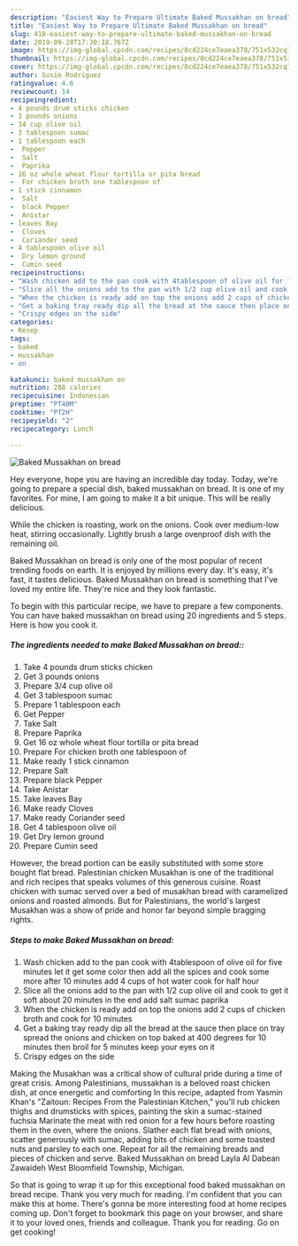 ```yaml
---
description: "Easiest Way to Prepare Ultimate Baked Mussakhan on bread"
title: "Easiest Way to Prepare Ultimate Baked Mussakhan on bread"
slug: 418-easiest-way-to-prepare-ultimate-baked-mussakhan-on-bread
date: 2019-09-28T17:30:18.767Z
image: https://img-global.cpcdn.com/recipes/0cd224ce7eaea378/751x532cq70/baked-mussakhan-on-bread-recipe-main-photo.jpg
thumbnail: https://img-global.cpcdn.com/recipes/0cd224ce7eaea378/751x532cq70/baked-mussakhan-on-bread-recipe-main-photo.jpg
cover: https://img-global.cpcdn.com/recipes/0cd224ce7eaea378/751x532cq70/baked-mussakhan-on-bread-recipe-main-photo.jpg
author: Susie Rodriguez
ratingvalue: 4.6
reviewcount: 14
recipeingredient:
- 4 pounds drum sticks chicken
- 3 pounds onions
- 34 cup olive oil
- 3 tablespoon sumac
- 1 tablespoon each
-  Pepper
-  Salt
-  Paprika
- 16 oz whole wheat flour tortilla or pita bread
-  For chicken broth one tablespoon of
- 1 stick cinnamon
-  Salt
-  black Pepper
-  Anistar
- leaves Bay
-  Cloves
-  Coriander seed
- 4 tablespoon olive oil
-  Dry lemon ground
-  Cumin seed
recipeinstructions:
- "Wash chicken add to the pan cook with 4tablespoon of olive oil for five minutes let it get some color then add all the spices and cook some more after 10 minutes add 4 cups of hot water cook for half hour"
- "Slice all the onions add to the pan with 1/2 cup olive oil and cook to get it soft about 20 minutes in the end add salt sumac paprika"
- "When the chicken is ready add on top the onions add 2 cups of chicken broth and cook for 10 minutes"
- "Get a baking tray ready dip all the bread at the sauce then place on tray spread the onions and chicken on top baked at 400 degrees for 10 minutes then broil for 5 minutes keep your eyes on it"
- "Crispy edges on the side"
categories:
- Resep
tags:
- baked
- mussakhan
- on

katakunci: baked mussakhan on
nutrition: 288 calories
recipecuisine: Indonesian
preptime: "PT40M"
cooktime: "PT2H"
recipeyield: "2"
recipecategory: Lunch

---
```



![Baked Mussakhan on bread](https://img-global.cpcdn.com/recipes/0cd224ce7eaea378/751x532cq70/baked-mussakhan-on-bread-recipe-main-photo.jpg)

Hey everyone, hope you are having an incredible day today. Today, we're going to prepare a special dish, baked mussakhan on bread. It is one of my favorites. For mine, I am going to make it a bit unique. This will be really delicious.

While the chicken is roasting, work on the onions. Cook over medium-low heat, stirring occasionally. Lightly brush a large ovenproof dish with the remaining oil.

Baked Mussakhan on bread is only one of the most popular of recent trending foods on earth. It is enjoyed by millions every day. It's easy, it's fast, it tastes delicious. Baked Mussakhan on bread is something that I've loved my entire life. They're nice and they look fantastic.


To begin with this particular recipe, we have to prepare a few components. You can have baked mussakhan on bread using 20 ingredients and 5 steps. Here is how you cook it.

##### The ingredients needed to make Baked Mussakhan on bread::

1. Take 4 pounds drum sticks chicken
1. Get 3 pounds onions
1. Prepare 3/4 cup olive oil
1. Get 3 tablespoon sumac
1. Prepare 1 tablespoon each
1. Get  Pepper
1. Take  Salt
1. Prepare  Paprika
1. Get 16 oz whole wheat flour tortilla or pita bread
1. Prepare  For chicken broth one tablespoon of
1. Make ready 1 stick cinnamon
1. Prepare  Salt
1. Prepare  black Pepper
1. Take  Anistar
1. Take leaves Bay
1. Make ready  Cloves
1. Make ready  Coriander seed
1. Get 4 tablespoon olive oil
1. Get  Dry lemon ground
1. Prepare  Cumin seed


However, the bread portion can be easily substituted with some store bought flat bread. Palestinian chicken Musakhan is one of the traditional and rich recipes that speaks volumes of this generous cuisine. Roast chicken with sumac served over a bed of musakhan bread with caramelized onions and roasted almonds. But for Palestinians, the world&#39;s largest Musakhan was a show of pride and honor far beyond simple bragging rights. 

##### Steps to make Baked Mussakhan on bread:

1. Wash chicken add to the pan cook with 4tablespoon of olive oil for five minutes let it get some color then add all the spices and cook some more after 10 minutes add 4 cups of hot water cook for half hour
1. Slice all the onions add to the pan with 1/2 cup olive oil and cook to get it soft about 20 minutes in the end add salt sumac paprika
1. When the chicken is ready add on top the onions add 2 cups of chicken broth and cook for 10 minutes
1. Get a baking tray ready dip all the bread at the sauce then place on tray spread the onions and chicken on top baked at 400 degrees for 10 minutes then broil for 5 minutes keep your eyes on it
1. Crispy edges on the side


Making the Musakhan was a critical show of cultural pride during a time of great crisis. Among Palestinians, mussakhan is a beloved roast chicken dish, at once energetic and comforting In this recipe, adapted from Yasmin Khan&#39;s &#34;Zaitoun: Recipes From the Palestinian Kitchen,&#34; you&#39;ll rub chicken thighs and drumsticks with spices, painting the skin a sumac-stained fuchsia Marinate the meat with red onion for a few hours before roasting them in the oven, where the onions. Slather each flat bread with onions, scatter generously with sumac, adding bits of chicken and some toasted nuts and parsley to each one. Repeat for all the remaining breads and pieces of chicken and serve. Baked Mussakhan on bread Layla Al Dabean Zawaideh West Bloomfield Township, Michigan. 

So that is going to wrap it up for this exceptional food baked mussakhan on bread recipe. Thank you very much for reading. I'm confident that you can make this at home. There's gonna be more interesting food at home recipes coming up. Don't forget to bookmark this page on your browser, and share it to your loved ones, friends and colleague. Thank you for reading. Go on get cooking!
